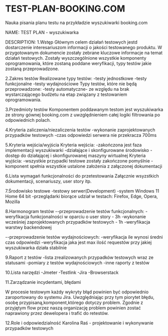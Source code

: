 # TEST-PLAN-BOOKING.COM
Nauka pisania planu testu na przykładzie wyszukiwarki booking.com

NAME: TEST PLAN - wyszukiwarka

DESCRIPTION: 
  1.Wstęp
  Głównym celem działań testowych jestd dostarczenie interesariuszom informacji o jakości testowanego produktu.
  W przygotowanym dokumencie zostały zebrane kluczowe informacje na temat działań testowych. Zostały wyszczególnione wszystkie komponenty oprogramowania, które zostaną poddane weryfikacji, typy testów jakie zostaną przeprowadzone.
 
 2.Zakres testów
 Realizowane typy testów: 
 -testy jednostkowe
 -testy funkcjonalne
 -testy wydajnościowe
 Typy testów, które nie będą przeprowadzone:
 -testy automatyczne- ze względu na brak wystarczającego budżetu na etap związany z testowaniem oprogramowania.
 
 3.Przedmioty testów
 Komponentem poddawanym testom jest wyszukiwarka ze strony gównej booking.com z uwzględnieniem całej logiki filtrowania po odpowiednich polach.

4.Kryteria zaliczenia/niezaliczenia testów
-wykonanie zaprojektowanych przypadków testowych
-czas odpowiedzi serwera nie przekracza 700ms

5.Kryteria wejścia/wyjścia
Kryteria wejścia:
-zakończona jest faza implementacji wyszukiwarki
-działające i skonfigurowane środowisko
-dostęp do działającej i skonfigurowanej maszyny wirtualnej
Kryteria wyjścia:
-wszystkie przypadki testowe zostały zakończone pomyślnie
-komponent spełnia wszystkie ustalone założenia z załączonej dokumentacji

6.Lista wymagań funkcjonalności do przetestowania
Załącznie wsyzstkich dokumentacji, scenariuszy, user story itp.

7.Środowisko testowe
-testowy serwer(Development)
-system Windows 11 Home 64 bit
-przeglądarki biorące udział w testach: Firefox, Edge, Opera, Mozilla

8.Harmonogram testów
--przeprowadzenie testów funkcjonalnych:
-weryfikacja funkcjonalności w oparciu o user story - 3h
-wykonanie wcześniej zaprojektowanych przypadków testowych - 1h
-weryfikacja warstwy backendowej

--przeprowadzenie testów wydajnościowych:
-weryfikacja ile wynosi średni czas odpowiedzi
-weryfikacja jaka jest max ilość requestów przy jakiej wyszukiwarka działa stabilnie

9.Raport z testów
-lista zrealizowanych przypadków testowych wraz ze statusami
-pomiary z testów wydajnościowych
-inne raporty z testów

10.Lista narzędzi
-Jmeter
-Testlink
-Jira
-Browserstack

11.Zarządzanie incydentami, błędami

W procesie testowym każdy wykryty błąd powinien być odpowiednio zaroportowany do systemu Jira. Uwzględniając przy tym piorytet błędu, osobę przypisaną,komponent,którego dotyczy problem.
Zgodnie z przyjętym flow przez naszą organizację problem powinien zostać naprawiony przez dewelopera i trafić do retestów.

12.Role i odpowiedzialność
Karolina Raś - projektowanie i wykonywanie przypadków testowych


